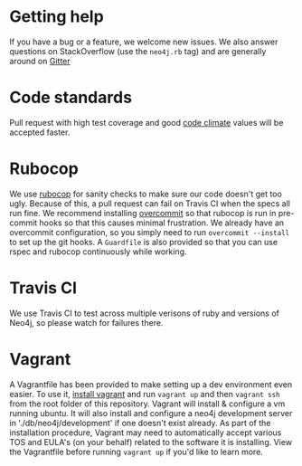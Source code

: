 
# Getting help

If you have a bug or a feature, we welcome new issues.  We also answer questions on StackOverflow (use the `neo4j.rb` tag) and are generally around on [Gitter](https://gitter.im/neo4jrb/neo4j)

# Code standards

Pull request with high test coverage and good [code climate](https://codeclimate.com/github/neo4jrb/neo4j) values will be accepted faster.

# Rubocop

We use [rubocop](https://github.com/bbatsov/rubocop) for sanity checks to make sure our code doesn't get too ugly.  Because of this, a pull request can fail on Travis CI when the specs all run fine.  We recommend installing [overcommit](https://github.com/causes/overcommit) so that rubocop is run in pre-commit hooks so that this causes minimal frustration.  We already have an overcommit configuration, so you simply need to run `overcommit --install` to set up the git hooks.  A `Guardfile` is also provided so that you can use rspec and rubocop continuously while working.

# Travis CI

We use Travis CI to test across multiple verisons of ruby and versions of Neo4j, so please watch for failures there.

# Vagrant

A Vagrantfile has been provided to make setting up a dev environment even easier. To use it, [install vagrant](https://www.vagrantup.com) and run `vagrant up` and then `vagrant ssh` from the root folder of this repository. Vagrant will install & configure a vm running ubuntu. It will also install and configure a neo4j development server in './db/neo4j/development' if one doesn't exist already. As part of the installation procedure, Vagrant may need to automatically accept various TOS and EULA's (on your behalf) related to the software it is installing. View the Vagrantfile before running `vagrant up` if you'd like to learn more.
